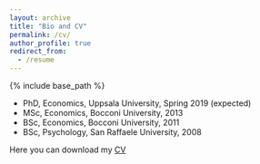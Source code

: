 ```yaml
---
layout: archive
title: "Bio and CV"
permalink: /cv/
author_profile: true
redirect_from:
  - /resume
---
```


{% include base_path %}

* PhD, Economics, Uppsala University, Spring 2019 (expected) 
* MSc, Economics, Bocconi University, 2013
* BSc, Economics, Bocconi University, 2011
* BSc, Psychology, San Raffaele University, 2008

<!-- Here you can download my <span style="text-decoration:underline; color:blue"> [CV](https://www.dropbox.com/s/yyx3p5k8wppu7fg/CV_Lombardi.pdf?dl=0) </span>  -->


Here you can download my [CV](https://www.dropbox.com/s/yyx3p5k8wppu7fg/CV_Lombardi.pdf?dl=0)

<!-- My contacts are: ... -->



